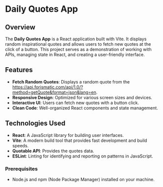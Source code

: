 # Daily Quotes App

## Overview

The **Daily Quotes App** is a React application built with Vite. It displays random inspirational quotes and allows users to fetch new quotes at the click of a button. This project serves as a demonstration of working with APIs, managing state in React, and creating a user-friendly interface.

## Features

- **Fetch Random Quotes**: Displays a random quote from the https://api.forismatic.com/api/1.0/?method=getQuote&format=json&lang=en.
- **Responsive Design**: Optimized for various screen sizes and devices.
- **Interactive UI**: Users can fetch new quotes with a button click.
- **Clean Code**: Well-organized React components and state management.

## Technologies Used

- **React**: A JavaScript library for building user interfaces.
- **Vite**: A modern build tool that provides fast development and build speeds.
- **Quotable API**: Provides the quotes data.
- **ESLint**: Linting for identifying and reporting on patterns in JavaScript.

### Prerequisites

- Node.js and npm (Node Package Manager) installed on your machine. 

